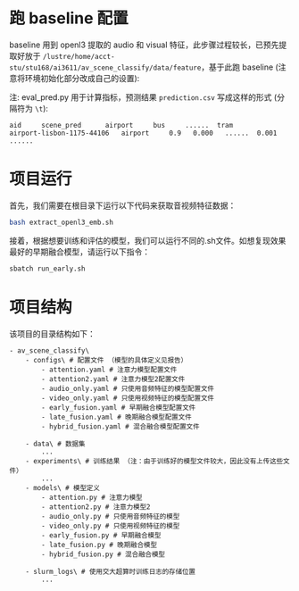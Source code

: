 # 跑 baseline 配置

baseline 用到 openl3 提取的 audio 和 visual 特征，此步骤过程较长，已预先提取好放于 `/lustre/home/acct-stu/stu168/ai3611/av_scene_classify/data/feature`，基于此跑 baseline (注意将环境初始化部分改成自己的设置):


注: eval_pred.py 用于计算指标，预测结果 `prediction.csv` 写成这样的形式 (分隔符为 `\t`):
```
aid     scene_pred      airport     bus     ......  tram
airport-lisbon-1175-44106   airport     0.9   0.000   ......  0.001
......
```
# 项目运行
首先，我们需要在根目录下运行以下代码来获取音视频特征数据：
```bash 
bash extract_openl3_emb.sh
```
接着，根据想要训练和评估的模型，我们可以运行不同的.sh文件。如想复现效果最好的早期融合模型，请运行以下指令：
```bash
sbatch run_early.sh
```


# 项目结构
该项目的目录结构如下：
```
- av_scene_classify\
    - configs\ # 配置文件 （模型的具体定义见报告）
        - attention.yaml # 注意力模型配置文件
        - attention2.yaml # 注意力模型2配置文件
        - audio_only.yaml # 只使用音频特征的模型配置文件
        - video_only.yaml # 只使用视频特征的模型配置文件
        - early_fusion.yaml # 早期融合模型配置文件
        - late_fusion.yaml # 晚期融合模型配置文件
        - hybrid_fusion.yaml # 混合融合模型配置文件
        
    - data\ # 数据集
        ...
    - experiments\ # 训练结果 （注：由于训练好的模型文件较大，因此没有上传这些文件）
        ...
    - models\ # 模型定义
        - attention.py # 注意力模型
        - attention2.py # 注意力模型2
        - audio_only.py # 只使用音频特征的模型
        - video_only.py # 只使用视频特征的模型
        - early_fusion.py # 早期融合模型
        - late_fusion.py # 晚期融合模型
        - hybrid_fusion.py # 混合融合模型
        
    - slurm_logs\ # 使用交大超算时训练日志的存储位置
        ...
        
 ```
